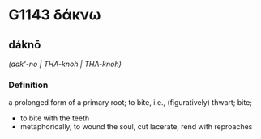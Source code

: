 # G1143 δάκνω

## dáknō

_(dak'-no | THA-knoh | THA-knoh)_

### Definition

a prolonged form of a primary root; to bite, i.e., (figuratively) thwart; bite; 

- to bite with the teeth
- metaphorically, to wound the soul, cut lacerate, rend with reproaches
